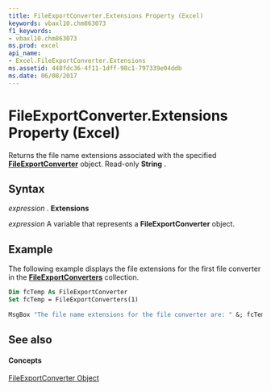 ```yaml
---
title: FileExportConverter.Extensions Property (Excel)
keywords: vbaxl10.chm863073
f1_keywords:
- vbaxl10.chm863073
ms.prod: excel
api_name:
- Excel.FileExportConverter.Extensions
ms.assetid: 448fdc36-4f11-1dff-98c1-797339e04ddb
ms.date: 06/08/2017
---
```



# FileExportConverter.Extensions Property (Excel)

Returns the file name extensions associated with the specified **[FileExportConverter](fileexportconverter-object-excel.md)** object. Read-only **String** .


## Syntax

 _expression_ . **Extensions**

 _expression_ A variable that represents a **FileExportConverter** object.


## Example

The following example displays the file extensions for the first file converter in the **[FileExportConverters](fileexportconverters-object-excel.md)** collection.


```vb
Dim fcTemp As FileExportConverter 
Set fcTemp = FileExportConverters(1) 
 
MsgBox "The file name extensions for the file converter are: " &; fcTemp.Extensions
```


## See also


#### Concepts


[FileExportConverter Object](fileexportconverter-object-excel.md)

